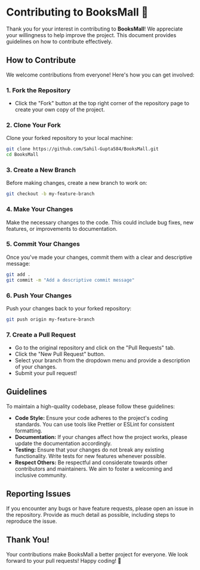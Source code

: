 # Contributing to BooksMall 🎉

Thank you for your interest in contributing to **BooksMall**! We appreciate your willingness to help improve the project. This document provides guidelines on how to contribute effectively.

## How to Contribute

We welcome contributions from everyone! Here's how you can get involved:

### 1. Fork the Repository

- Click the "Fork" button at the top right corner of the repository page to create your own copy of the project.

### 2. Clone Your Fork

Clone your forked repository to your local machine:

```bash
git clone https://github.com/Sahil-Gupta584/BooksMall.git
cd BooksMall
```

### 3. Create a New Branch

Before making changes, create a new branch to work on:

```bash
git checkout -b my-feature-branch
```

### 4. Make Your Changes

Make the necessary changes to the code. This could include bug fixes, new features, or improvements to documentation.

### 5. Commit Your Changes

Once you've made your changes, commit them with a clear and descriptive message:

```bash
git add .
git commit -m "Add a descriptive commit message"
```

### 6. Push Your Changes

Push your changes back to your forked repository:

```bash
git push origin my-feature-branch
```

### 7. Create a Pull Request

- Go to the original repository and click on the "Pull Requests" tab.
- Click the "New Pull Request" button.
- Select your branch from the dropdown menu and provide a description of your changes.
- Submit your pull request!

## Guidelines

To maintain a high-quality codebase, please follow these guidelines:

- **Code Style:** Ensure your code adheres to the project's coding standards. You can use tools like Prettier or ESLint for consistent formatting.
- **Documentation:** If your changes affect how the project works, please update the documentation accordingly.
- **Testing:** Ensure that your changes do not break any existing functionality. Write tests for new features whenever possible.
- **Respect Others:** Be respectful and considerate towards other contributors and maintainers. We aim to foster a welcoming and inclusive community.

## Reporting Issues

If you encounter any bugs or have feature requests, please open an issue in the repository. Provide as much detail as possible, including steps to reproduce the issue.

## Thank You!

Your contributions make BooksMall a better project for everyone. We look forward to your pull requests! Happy coding! 🚀
